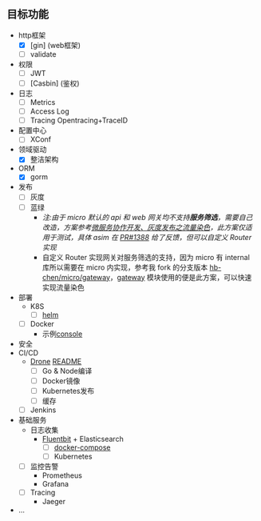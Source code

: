 
## 目标功能

- http框架
    - [x] [gin] (web框架)
    - [ ] validate
- 权限
    - [ ] JWT
    - [ ] [Casbin] (鉴权)
- 日志
    - [ ] Metrics
    - [ ] Access Log
    - [ ] Tracing Opentracing+TraceID
- 配置中心
    - [ ] XConf
- 领域驱动
	- [x] 整洁架构
- ORM
	- [x] gorm

- 发布
	- [ ] 灰度
	- [ ] 蓝绿
	    - *注:由于 micro 默认的 api 和 web 网关均不支持**服务筛选**，需要自己改造，方案参考[微服务协作开发、灰度发布之流量染色](http://hbchen.com/post/microservice/2019-11-30-go-micro-service-chain/)，此方案仅适用于测试，具体 asim 在 [PR#1388](https://github.com/micro/go-micro/pull/1388) 给了反馈，但可以自定义 Router 实现*
	    - 自定义 Router 实现网关对服务筛选的支持，因为 micro 有 internal 库所以需要在 micro 内实现，参考我 fork 的分支版本 [hb-chen/micro/gateway](https://github.com/hb-chen/micro/tree/gateway-2.4.0/gateway)，[gateway](gateway) 模块使用的便是此方案，可以快速实现流量染色
- 部署
	- K8S
		- [ ] [helm](/deploy/k8s/helm)
	- [ ] Docker
	    - 示例[console](/console/docker-compose.yml)
- 安全
- CI/CD
	- [Drone](https://drone.io/) [README](/deploy/docker/drone)
	    - [ ] Go & Node编译
	    - [ ] Docker镜像
	    - [ ] Kubernetes发布
	    - [ ] 缓存
	- [ ] Jenkins
- 基础服务
	- 日志收集
	    - [Fluentbit](https://fluentbit.io/) + Elasticsearch
		    - [ ] [docker-compose](/console/docker-compose-fb-es.yml)
		    - [ ] Kubernetes
	- [ ] 监控告警
		- Prometheus
		- Grafana
	- [ ] Tracing
		- Jaeger
- ...


